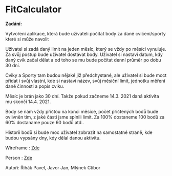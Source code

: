 # FitCalculator
<p><b>Zadání:</b></p>
<p>Vytvoření aplikace, která bude uživateli počítat body za dané cvičení/sporty které si může navolit</p>
<p>Uživatel si zadá daný limit na jeden měsíc, který se vždy po měsíci vynuluje. Za svůj postup bude uživatel dostávat body. Uživatel si nastaví datum, kdy daný cvik začal dělat a od toho se mu bude počítat denní průměr po dobu 30 dní.</p>
<p>Cviky a Sporty tam budou nějaké již předchystané, ale uživatel si bude moct přidat i svůj vlastní, kde si nastaví název, svůj měsíční limit, jednotku měření dané činnosti a popis cviku.</p>
<p>Měsíc je brán jako 30 dní. Takže pokud začneme 14.3. 2021 daná aktivita mu skončí 14.4. 2021.</p>
<p>Body se nám vždy přičtou na konci měsíce, počet přičtených bodů bude ovlivněn tím, z jaké části jsme splnili limit. Za 100% dostaneme 100 bodů za 60% dostaname pouze 60 bodů atd..</p>
<p>Historii bodů si bude moc uživatel zobrazit na samostatné straně, kde budou vypsány dny, kdy dělal danou aktivitu.</p>
<p>Wireframe : <a href="https://github.com/realfaid/FitCalculator/blob/main/doc/wireframe.md">Zde</a></p>
<p>Person : <a href="https://github.com/realfaid/FitCalculator/blob/main/doc/Person.md">Zde</a></p>
<p> Autoři: Řihák Pavel, Javor Jan, Mlýnek Ctibor </p>
